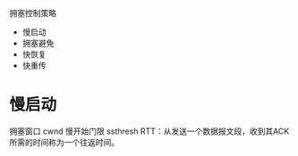 拥塞控制策略
* 慢启动
* 拥塞避免
* 快恢复
* 快重传

# 慢启动
拥塞窗口 cwnd 
慢开始门限 ssthresh
RTT：从发送一个数据报文段，收到其ACK所需的时间称为一个往返时间。



<!--stackedit_data:
eyJoaXN0b3J5IjpbLTQ3Nzg3OTMwOSwtNDEzMzM5OSwtMjEzNz
g1NzM1NCw2MTUzMDUzMzksLTI1NzMxNDQwOV19
-->